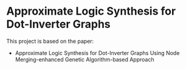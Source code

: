 # Approximate Logic Synthesis for Dot-Inverter Graphs
This project is based on the paper:
- Approximate Logic Synthesis for Dot-Inverter Graphs Using Node Merging-enhanced Genetic Algorithm-based Approach

